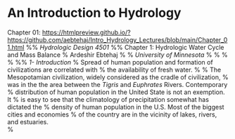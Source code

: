 # An Introduction to Hydrology
Chapter 01: https://htmlpreview.github.io/?https://github.com/aebtehaj/Intro_Hydrology_Lectures/blob/main/Chapter_01.html
%% *Hydrologic Design 4501*
%% Chapter 1: Hydrologic Water Cycle and Mass Balance
% Ardeshir Ebtehaj 
% 
% *University of Minnesota*
% 
% 
% 
% 
%% *1- Introduction*
% Spread of human population and formation of civilizations are correlated with 
% the availability of fresh water. 
% 
% The Mesopotamian civilization, widely considered as the cradle of civilization, 
% was in the the area between the _Tigris_ and _Euphrates_ Rivers. Contemporary 
% distribution of human population in the United State is not an exemption. It 
% is easy to see that the climatology of precipitation somewhat has dictated the 
% density of human population in the U.S. Most of the biggest cities and economies 
% of the country are in the vicinity of lakes, rivers, and estuaries.  
% 
